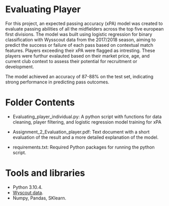 # Evaluating Player 
For this project, an expected passing accuracy (xPA) model was created to evaluate passing abilities of all the midfielders across the top five european first divisions. The model was built using logistic regression for binary classification with Wysscout data from the 2017/2018 season, aiming to predict the success or failure of each pass based on contextual match features. Players exceeding their xPA were flagged as intresting. These players were furthur evalauted based on their market price, age, and current club context to assess their potential for recruitment or development. 

The model achieved an accuracy of 87-88% on the test set, indicating strong performance in predicting pass outcomes. 

# Folder Contents 
- Evaluating_player_individual.py: A python script with functions for data cleaning, player filtering, and logistic regression model training for xPA
  
- Assignment_2_Evaluation_player.pdf: Text document with a short evaluation of the result and a more detailed explanation of the model.
  
- requirements.txt: Required Python packages for running the python script.

# Tools and libraries 
- Python 3.10.4.
- [Wyscout data](https://github.com/koenvo/wyscout-soccer-match-event-dataset).
- Numpy, Pandas, SKlearn.

